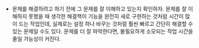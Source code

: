 - 문제를 해결하려고 하기 전에 그 문제를 잘 이해하고 있는지 확인하자. 문제를 잘 이해하지 못했을 때 생각한 해결책이 기능을 완전히 새로 구현하는 것처럼 시간이 많이 드는 작업인데, 실제로는 설정 하나 바꾸는 것처럼 훨씬 빠르고 간단히 해결할 수 있는 문제일 수도 있다. 문제를 더 잘 파악한다면, 불필요하게 소모되는 작업 시간을 줄일 가능성이 커진다.

